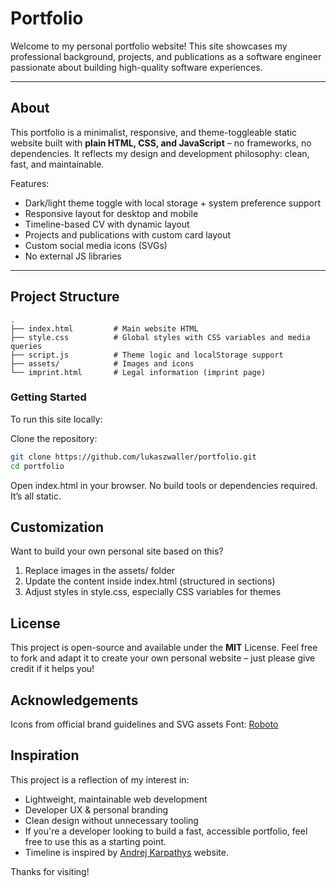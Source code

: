 # Portfolio

Welcome to my personal portfolio website!
This site showcases my professional background, projects, and publications as a software engineer passionate about building high-quality software experiences.

---

## About

This portfolio is a minimalist, responsive, and theme-toggleable static website built with **plain HTML, CSS, and JavaScript** – no frameworks, no dependencies. It reflects my design and development philosophy: clean, fast, and maintainable.

Features:

- Dark/light theme toggle with local storage + system preference support
- Responsive layout for desktop and mobile
- Timeline-based CV with dynamic layout
- Projects and publications with custom card layout
- Custom social media icons (SVGs)
- No external JS libraries

---

## Project Structure

```plaintext
.
├── index.html         # Main website HTML
├── style.css          # Global styles with CSS variables and media queries
├── script.js          # Theme logic and localStorage support
├── assets/            # Images and icons
└── imprint.html       # Legal information (imprint page)
```

### Getting Started

To run this site locally:

Clone the repository:
```bash
git clone https://github.com/lukaszwaller/portfolio.git
cd portfolio
```
Open index.html in your browser.
No build tools or dependencies required. It’s all static.

## Customization

Want to build your own personal site based on this?

1. Replace images in the assets/ folder
2. Update the content inside index.html (structured in sections)
3. Adjust styles in style.css, especially CSS variables for themes

## License

This project is open-source and available under the **MIT** License. 
Feel free to fork and adapt it to create your own personal website – just please give credit if it helps you!

## Acknowledgements

Icons from official brand guidelines and SVG assets
Font: [Roboto](https://fonts.google.com/specimen/Roboto) 

## Inspiration

This project is a reflection of my interest in:

- Lightweight, maintainable web development
- Developer UX & personal branding
- Clean design without unnecessary tooling
- If you're a developer looking to build a fast, accessible portfolio, feel free to use this as a starting point.
- Timeline is inspired by [Andrej Karpathys](https://karpathy.ai) website.


Thanks for visiting!
